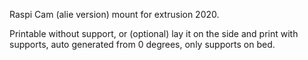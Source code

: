 Raspi Cam (alie version) mount for extrusion 2020.

Printable without support, or (optional) lay it on the side and print with supports, auto generated from 0 degrees, only supports on bed.